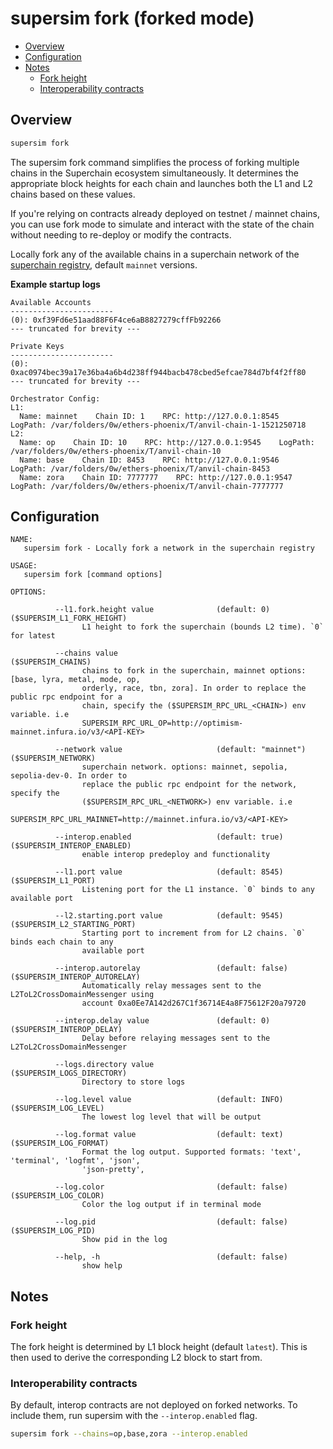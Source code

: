 <!-- omit in toc -->
# supersim fork (forked mode)

- [Overview](#overview)
- [Configuration](#configuration)
- [Notes](#notes)
  - [Fork height](#fork-height)
  - [Interoperability contracts](#interoperability-contracts)

## Overview

```sh
supersim fork
```

The supersim fork command simplifies the process of forking multiple chains in the Superchain ecosystem simultaneously. It determines the appropriate block heights for each chain and launches both the L1 and L2 chains based on these values.

If you're relying on contracts already deployed on testnet / mainnet chains, you can use fork mode to simulate and interact with the state of the chain without needing to re-deploy or modify the contracts.

Locally fork any of the available chains in a superchain network of the [superchain registry](https://github.com/ethereum-optimism/superchain-registry), default `mainnet` versions.

**Example startup logs**

```
Available Accounts
-----------------------
(0): 0xf39Fd6e51aad88F6F4ce6aB8827279cffFb92266
--- truncated for brevity ---

Private Keys
-----------------------
(0): 0xac0974bec39a17e36ba4a6b4d238ff944bacb478cbed5efcae784d7bf4f2ff80
--- truncated for brevity ---

Orchestrator Config:
L1:
  Name: mainnet    Chain ID: 1    RPC: http://127.0.0.1:8545    LogPath: /var/folders/0w/ethers-phoenix/T/anvil-chain-1-1521250718
L2:
  Name: op    Chain ID: 10    RPC: http://127.0.0.1:9545    LogPath: /var/folders/0w/ethers-phoenix/T/anvil-chain-10
  Name: base    Chain ID: 8453    RPC: http://127.0.0.1:9546    LogPath: /var/folders/0w/ethers-phoenix/T/anvil-chain-8453
  Name: zora    Chain ID: 7777777    RPC: http://127.0.0.1:9547    LogPath: /var/folders/0w/ethers-phoenix/T/anvil-chain-7777777
```

## Configuration

```
NAME:
   supersim fork - Locally fork a network in the superchain registry

USAGE:
   supersim fork [command options]

OPTIONS:

          --l1.fork.height value              (default: 0)                       ($SUPERSIM_L1_FORK_HEIGHT)
                L1 height to fork the superchain (bounds L2 time). `0` for latest

          --chains value                                                         ($SUPERSIM_CHAINS)
                chains to fork in the superchain, mainnet options: [base, lyra, metal, mode, op,
                orderly, race, tbn, zora]. In order to replace the public rpc endpoint for a
                chain, specify the ($SUPERSIM_RPC_URL_<CHAIN>) env variable. i.e
                SUPERSIM_RPC_URL_OP=http://optimism-mainnet.infura.io/v3/<API-KEY>

          --network value                     (default: "mainnet")               ($SUPERSIM_NETWORK)
                superchain network. options: mainnet, sepolia, sepolia-dev-0. In order to
                replace the public rpc endpoint for the network, specify the
                ($SUPERSIM_RPC_URL_<NETWORK>) env variable. i.e
                SUPERSIM_RPC_URL_MAINNET=http://mainnet.infura.io/v3/<API-KEY>

          --interop.enabled                   (default: true)                    ($SUPERSIM_INTEROP_ENABLED)
                enable interop predeploy and functionality

          --l1.port value                     (default: 8545)                    ($SUPERSIM_L1_PORT)
                Listening port for the L1 instance. `0` binds to any available port

          --l2.starting.port value            (default: 9545)                    ($SUPERSIM_L2_STARTING_PORT)
                Starting port to increment from for L2 chains. `0` binds each chain to any
                available port

          --interop.autorelay                 (default: false)                   ($SUPERSIM_INTEROP_AUTORELAY)
                Automatically relay messages sent to the L2ToL2CrossDomainMessenger using
                account 0xa0Ee7A142d267C1f36714E4a8F75612F20a79720
          
          --interop.delay value               (default: 0)                       ($SUPERSIM_INTEROP_DELAY)
                Delay before relaying messages sent to the L2ToL2CrossDomainMessenger

          --logs.directory value                                                 ($SUPERSIM_LOGS_DIRECTORY)
                Directory to store logs

          --log.level value                   (default: INFO)                    ($SUPERSIM_LOG_LEVEL)
                The lowest log level that will be output

          --log.format value                  (default: text)                    ($SUPERSIM_LOG_FORMAT)
                Format the log output. Supported formats: 'text', 'terminal', 'logfmt', 'json',
                'json-pretty',

          --log.color                         (default: false)                   ($SUPERSIM_LOG_COLOR)
                Color the log output if in terminal mode

          --log.pid                           (default: false)                   ($SUPERSIM_LOG_PID)
                Show pid in the log

          --help, -h                          (default: false)
                show help
```

## Notes

### Fork height

The fork height is determined by L1 block height (default `latest`). This is then used to derive the corresponding L2 block to start from.

### Interoperability contracts

By default, interop contracts are not deployed on forked networks. To include them, run supersim with the `--interop.enabled` flag.

```sh
supersim fork --chains=op,base,zora --interop.enabled
```
